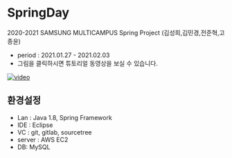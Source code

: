 # SpringDay

2020-2021 SAMSUNG MULTICAMPUS Spring Project (김성희,김민경,전준혁,고종윤)
- period : 2021.01.27 - 2021.02.03
- 그림을 클릭하시면 튜토리얼 동영상을 보실 수 있습니다.

[![video](https://user-images.githubusercontent.com/33727516/110286157-cb6e1080-8027-11eb-8294-18f383ddc48b.JPG)](https://youtu.be/K9oNjSf91nc)

## 환경설정
- Lan : Java 1.8, Spring Framework
- IDE : Eclipse
- VC : git, gitlab, sourcetree
- server : AWS EC2
- DB: MySQL
